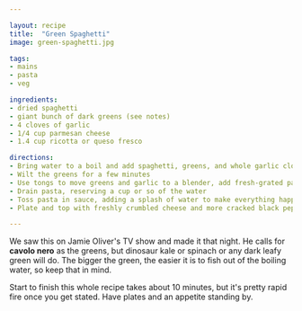 ```yaml
---

layout: recipe
title:  "Green Spaghetti"
image: green-spaghetti.jpg

tags:
- mains
- pasta
- veg

ingredients:
- dried spaghetti
- giant bunch of dark greens (see notes)
- 4 cloves of garlic
- 1/4 cup parmesan cheese
- 1.4 cup ricotta or queso fresco

directions:
- Bring water to a boil and add spaghetti, greens, and whole garlic cloves
- Wilt the greens for a few minutes
- Use tongs to move greens and garlic to a blender, add fresh-grated parmesan, pulse for a few mins, add salt and pepper to taste
- Drain pasta, reserving a cup or so of the water
- Toss pasta in sauce, adding a splash of water to make everything happy
- Plate and top with freshly crumbled cheese and more cracked black pepper

---
```


We saw this on Jamie Oliver's TV show and made it that night. He calls for **cavolo nero** as the greens, but dinosaur kale or spinach or any dark leafy green will do. The bigger the green, the easier it is to fish out of the boiling water, so keep that in mind.

Start to finish this whole recipe takes about 10 minutes, but it's pretty rapid fire once you get stated. Have plates and an appetite standing by.